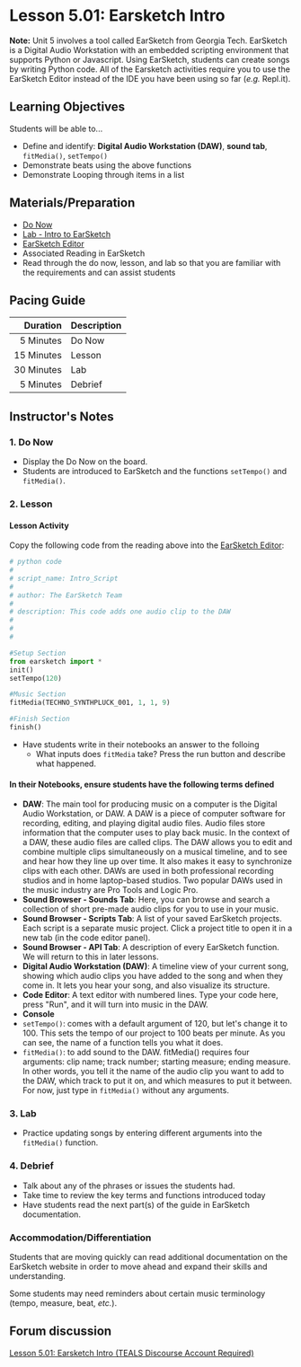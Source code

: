 
Lesson 5.01: Earsketch Intro
====================================================================================================

**Note:** Unit 5 involves a tool called EarSketch from Georgia Tech. EarSketch is a Digital Audio
Workstation with an embedded scripting environment that supports Python or Javascript. Using
EarSketch, students can create songs by writing Python code. All of the Earsketch activities require
you to use the EarSketch Editor instead of the IDE you have been using so far (_e.g._ Repl.it).


Learning Objectives
----------------------------------------------------------------------------------------------------

Students will be able to...

* Define and identify: **Digital Audio Workstation (DAW)**, **sound tab**, `fitMedia()`,
  `setTempo()`
* Demonstrate beats using the above functions
* Demonstrate Looping through items in a list


Materials/Preparation
----------------------------------------------------------------------------------------------------
  - [Do Now]
  - [Lab - Intro to EarSketch]
  - [EarSketch Editor]
  -  Associated Reading in EarSketch
  -  Read through the do now, lesson, and lab so that you are familiar with the requirements and can
     assist students


Pacing Guide
----------------------------------------------------------------------------------------------------
|   Duration | Description |
|-----------:|:------------|
|  5 Minutes | Do Now      |
| 15 Minutes | Lesson      |
| 30 Minutes | Lab         |
|  5 Minutes | Debrief     |


Instructor's Notes
----------------------------------------------------------------------------------------------------

### 1. Do Now
  - Display the Do Now on the board.
  - Students are introduced to EarSketch and the functions `setTempo()` and `fitMedia()`.

### 2. Lesson
  #### Lesson Activity
  Copy the following code from the reading above into the [EarSketch Editor]: 

```python
# python code
#
# script_name: Intro_Script
#
# author: The EarSketch Team
#
# description: This code adds one audio clip to the DAW
#
#
#

#Setup Section
from earsketch import *
init()
setTempo(120)

#Music Section
fitMedia(TECHNO_SYNTHPLUCK_001, 1, 1, 9)

#Finish Section
finish()
```

- Have students write in their notebooks an answer to the folloing
  - What inputs does `fitMedia` take? Press the run button and describe what happened. 

#### In their Notebooks,  ensure students have the following terms defined
  - **DAW**: The main tool for producing music on a computer is the Digital Audio Workstation, or
    DAW. A DAW is a piece of computer software for recording, editing, and playing digital audio
    files. Audio files store information that the computer uses to play back music. In the context
    of a DAW, these audio files are called clips. The DAW allows you to edit and combine multiple
    clips simultaneously on a musical timeline, and to see and hear how they line up over time. It
    also makes it easy to synchronize clips with each other. DAWs are used in both professional
    recording studios and in home laptop-based studios. Two popular DAWs used in the music industry
    are Pro Tools and Logic Pro.
  - **Sound Browser - Sounds Tab**: Here, you can browse and search a collection of short pre-made
    audio clips for you to use in your music. 
  - **Sound Browser - Scripts Tab**: A list of your saved EarSketch projects. Each script is a
    separate music project. Click a project title to open it in a new tab (in the code editor
    panel).
  - **Sound Browser - API Tab**: A description of every EarSketch function. We will return to this
    in later lessons.
  - **Digital Audio Workstation (DAW)**: A timeline view of your current song, showing which audio
    clips you have added to the song and when they come in. It lets you hear your song, and also
    visualize its structure.
  - **Code Editor**: A text editor with numbered lines. Type your code here, press "Run", and it
    will turn into music in the DAW. 
  - **Console**
  - `setTempo()`: comes with a default argument of 120, but let's change it to 100. This sets the
    tempo of our project to 100 beats per minute. As you can see, the name of a function tells you
    what it does.
  - `fitMedia()`: to add sound to the DAW. fitMedia() requires four arguments: clip name; track
    number; starting measure; ending measure. In other words, you tell it the name of the audio clip
    you want to add to the DAW, which track to put it on, and which measures to put it between. For
    now, just type in `fitMedia()` without any arguments.

### 3. Lab
  - Practice updating songs by entering different arguments into the `fitMedia()` function. 

### 4. Debrief
  - Talk about any of the phrases or issues the students had. 
  - Take time to review the key terms and functions introduced today
  - Have students read the next part(s) of the guide in EarSketch documentation. 

### Accommodation/Differentiation

Students that are moving quickly can read additional documentation on the EarSketch website in order
to move ahead and expand their skills and understanding.

Some students may need reminders about certain music terminology (tempo, measure, beat, _etc._).


## Forum discussion
[Lesson 5.01: Earsketch Intro (TEALS Discourse Account Required)](https://forums.tealsk12.org/c/2nd-semester-unit-5-earsketch/lesson-5-01-earsketch-intro)


[Do Now]: do_now.md
[Lab - Intro to EarSketch]: lab.md
[EarSketch Editor]: http://earsketch.gatech.edu/earsketch2/
